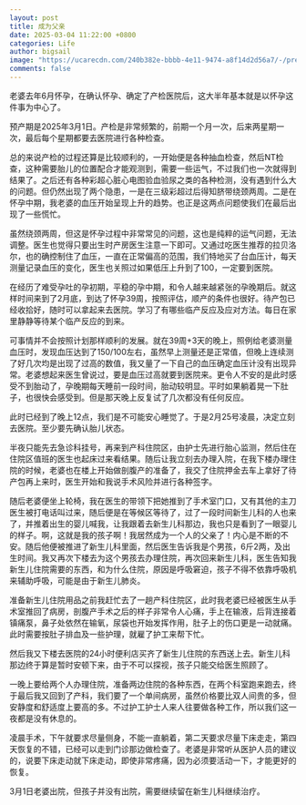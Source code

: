 ```yaml
---
layout: post
title: 成为父亲
date: 2025-03-04 11:22:00 +0800
categories: Life
author: bigsail
image: "https://ucarecdn.com/240b382e-bbbb-4e11-9474-a8f14d2d56a7/-/preview/1000x662/"
comments: false
---
```

老婆去年6月怀孕，在确认怀孕、确定了产检医院后，这大半年基本就是以怀孕这件事为中心了。

预产期是2025年3月1日。产检是非常频繁的，前期一个月一次，后来两星期一次，最后每个星期都要去医院进行各种检查。

总的来说产检的过程还算是比较顺利的，一开始便是各种抽血检查，然后NT检查，这种需要胎儿的位置配合才能观测到，需要一些运气，不过我们也一次就得到结果了。之后还有各种彩超心脏心电图验血验尿之类的各种检测，没有遇到什么大的问题。但仍然出现了两个隐患，一是在三级彩超过后得知脐带绕颈两周。二是在怀孕中期，我老婆的血压开始呈现上升的趋势。也正是这两点问题使我们在最后出现了一些慌忙。

虽然绕颈两周，但这是怀孕过程中非常常见的问题，这也是纯粹的运气问题，无法调整。医生也觉得只要出生时产房医生注意一下即可。又通过吃医生推荐的拉贝洛尔，也的确控制住了血压，一直在正常偏高的范围，我们特地买了台血压计，每天测量记录血压的变化，医生也关照过如果低压上升到了100，一定要到医院。

在经历了难受孕吐的孕初期，平稳的孕中期，和令人越来越紧张的孕晚期后。就这样时间来到了2月底，到达了怀孕39周，按照评估，顺产的条件也很好。待产包已经收拾好，随时可以拿起来去医院。学习了有哪些临产反应及应对方法。每日在家里静静等待某个临产反应的到来。

可事情并不会按照计划那样顺利的发展。就在39周+3天的晚上，照例给老婆测量血压时，发现血压达到了150/100左右，虽然早上测量还是正常值，但晚上连续测了好几次均是出现了过高的数值，我又量了一下自己的血压确定血压计没有出现异常。老婆想起来医生曾说过，要是血压过高就要到医院来。更令人不安的是此时感受不到胎动了，孕晚期每天睡前一段时间，胎动较明显。平时如果躺着晃一下肚子，也很快会感受到。但是那天晚上反复试了几次都没有任何反应。

此时已经到了晚上12点，我们是不可能安心睡觉了。于是2月25号凌晨，决定立刻去医院。至少要先确认胎儿状态。

半夜只能先去急诊科挂号，再来到产科住院区，由护士先进行胎心监测，然后住在住院区值班的医生也起床过来看结果。随后让我立刻去办理入院，在我下楼办理住院的时候，老婆也在楼上开始做剖腹产的准备了，我交了住院押金去车上拿好了待产包再上来时，医生开始和我说手术风险并进行各种签字。

随后老婆便坐上轮椅，我在医生的带领下把她推到了手术室门口，又有其他的主刀医生被打电话叫过来，随后便是在等候区等待了，过了一段时间新生儿科的人也来了，并推着出生的婴儿喊我，让我跟着去新生儿科那边，我也只是看到了一眼婴儿的样子。啊，这就是我的孩子啊！我居然成为一个人的父亲了！内心是不断的不安。随后他便被推进了新生儿科里面，然后医生告诉我是个男孩，6斤2两，及出生时间。我又再次下楼去为这个男孩去办理住院，再次回来新生儿科，医生告知我新生儿住院需要的东西，和为什么住院，原因是呼吸窘迫，孩子不得不依靠呼吸机来辅助呼吸，可能是由于新生儿肺炎。

准备新生儿住院用品之前我赶忙去了一趟产科住院区，此时我老婆已经被医生从手术室推回了病房，剖腹产手术之后的样子非常令人心痛，手上在输液，后背连接着镇痛泵，鼻子处依然在输氧，尿袋也开始发挥作用，肚子上的伤口更是一动就痛。此时需要按肚子排血及一些护理，就雇了护工来帮下忙。

然后我又下楼去医院的24小时便利店买齐了新生儿住院的东西送上去。新生儿科那边终于算是暂时安顿下来，由于不可以探视，孩子只能交给医生照顾了。

一晚上要给两个人办理住院，准备两边住院的各种东西，在两个科室跑来跑去，终于最后我又回到了产科，我们要了一个单间病房，虽然价格要比双人间贵的多，但安静度和舒适度上要高的多。不过护工护士人来人往要做各种工作，所以我们这一夜都是没有休息的。

凌晨手术，下午就要求尽量侧身，不能一直躺着，第二天要求尽量下床走走，第四天恢复的不错，已经可以走到门诊那边做检查了。老婆是非常听从医护人员的建议的，说要下床走动就下床走动，即使非常疼痛，因为必须要活动一下，才能更好的恢复。

3月1日老婆出院，但孩子并没有出院，需要继续留在新生儿科继续治疗。